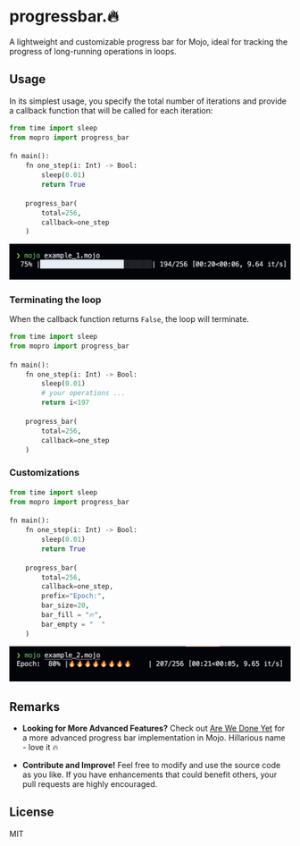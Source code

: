 # progressbar.🔥

A lightweight and customizable progress bar for Mojo, ideal for tracking the progress of long-running operations in loops.

## Usage

In its simplest usage, you specify the total number of iterations and provide a callback function that will be called for each iteration:

```python
from time import sleep
from mopro import progress_bar

fn main():
    fn one_step(i: Int) -> Bool:
        sleep(0.01)
        return True

    progress_bar(
        total=256,
        callback=one_step
    )
```

![example1.mojo](./imgs/example1.png)

### Terminating the loop

When the callback function returns `False`, the loop will terminate.


```python
from time import sleep
from mopro import progress_bar

fn main():
    fn one_step(i: Int) -> Bool:
        sleep(0.01)
        # your operations ...
        return i<197

    progress_bar(
        total=256,
        callback=one_step
    )
```

### Customizations

```python
from time import sleep
from mopro import progress_bar

fn main():
    fn one_step(i: Int) -> Bool:
        sleep(0.01)
        return True
        
    progress_bar(
        total=256,
        callback=one_step, 
        prefix="Epoch:", 
        bar_size=20,
        bar_fill = "🔥",
        bar_empty = "  "
    )
```

![example2.mojo](./imgs/example2.png)

## Remarks

- __Looking for More Advanced Features?__ Check out [Are We Done Yet](https://github.com/Ryul0rd/awdy) for a more advanced progress bar implementation in Mojo. Hillarious name - love it 🔥


- __Contribute and Improve!__ Feel free to modify and use the source code as you like. If you have enhancements that could benefit others, your pull requests are highly encouraged.

## License

MIT
